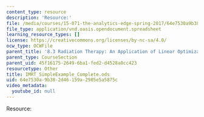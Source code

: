 ```yaml
---
content_type: resource
description: 'Resource:'
file: /media/courses/15-071-the-analytics-edge-spring-2017/64e7530a9b382d46159a2985e5a5875c_IMRT_SimpleExample_Complete.ods
file_type: application/vnd.oasis.opendocument.spreadsheet
learning_resource_types: []
license: https://creativecommons.org/licenses/by-nc-sa/4.0/
ocw_type: OCWFile
parent_title: '8.3 Radiation Therapy: An Application of Linear Optimization '
parent_type: CourseSection
parent_uid: 45f16175-2649-6ba1-fed2-d4528a0cc423
resourcetype: Other
title: IMRT_SimpleExample_Complete.ods
uid: 64e7530a-9b38-2d46-159a-2985e5a5875c
video_metadata:
  youtube_id: null
---
```

Resource: